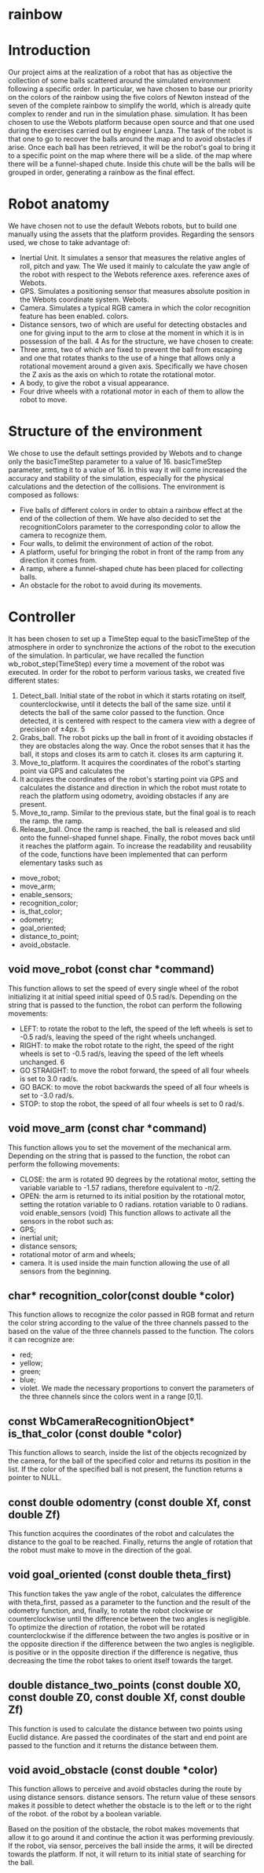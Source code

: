 # rainbow

# Introduction
Our project aims at the realization of a robot that has as objective the collection of some balls
scattered around the simulated environment following a specific order. In particular, we have chosen to base
our priority on the colors of the rainbow using the five colors of Newton instead of the seven of the complete rainbow
to simplify the world, which is already quite complex to render and run in the simulation phase.
simulation.
It has been chosen to use the Webots platform because open source and that one used during the exercises
carried out by engineer Lanza.
The task of the robot is that one to go to recover the balls around the map and to avoid obstacles if
arise. Once each ball has been retrieved, it will be the robot's goal to bring it to a specific point on the map where there will be a slide.
of the map where there will be a funnel-shaped chute. Inside this chute will be
the balls will be grouped in order, generating a rainbow as the final effect.

# Robot anatomy
We have chosen not to use the default Webots robots, but to build one manually using the
assets that the platform provides.
Regarding the sensors used, we chose to take advantage of:
- Inertial Unit. It simulates a sensor that measures the relative angles of roll, pitch and yaw. The
We used it mainly to calculate the yaw angle of the robot with respect to the Webots reference axes.
reference axes of Webots.
- GPS. Simulates a positioning sensor that measures absolute position in the Webots coordinate system.
Webots.
- Camera. Simulates a typical RGB camera in which the color recognition feature has been enabled.
colors.
- Distance sensors, two of which are useful for detecting obstacles and one for giving input to the arm to
close at the moment in which it is in possession of the ball.
4
As for the structure, we have chosen to create:
- Three arms, two of which are fixed to prevent the ball from escaping and one that rotates thanks to the use of a
hinge that allows only a rotational movement around a given axis. Specifically we have
chosen the Z axis as the axis on which to rotate the rotational motor.
- A body, to give the robot a visual appearance.
- Four drive wheels with a rotational motor in each of them to allow the robot to
move.

# Structure of the environment
We chose to use the default settings provided by Webots and to change only the basicTimeStep parameter to a value of 16.
basicTimeStep parameter, setting it to a value of 16. In this way it will come increased the accuracy and
stability of the simulation, especially for the physical calculations and the detection of the collisions.
The environment is composed as follows:
- Five balls of different colors in order to obtain a rainbow effect at the end of the collection
of them. We have also decided to set the recognitionColors parameter to the corresponding color
to allow the camera to recognize them.
- Four walls, to delimit the environment of action of the robot.
- A platform, useful for bringing the robot in front of the ramp from any direction it comes from.
- A ramp, where a funnel-shaped chute has been placed for collecting balls.
- An obstacle for the robot to avoid during its movements.

# Controller
It has been chosen to set up a TimeStep equal to the basicTimeStep of the atmosphere in order to synchronize the actions of the
robot to the execution of the simulation. In particular, we have recalled the function
wb_robot_step(TimeStep) every time a movement of the robot was executed.
In order for the robot to perform various tasks, we created five different states:
1. Detect_ball. Initial state of the robot in which it starts rotating on itself, counterclockwise, until it detects the ball of the same size.
until it detects the ball of the same color passed to the function. Once detected, it is
centered with respect to the camera view with a degree of precision of ±4px.
5
2. Grabs_ball. The robot picks up the ball in front of it avoiding obstacles if they are
obstacles along the way. Once the robot senses that it has the ball, it stops and closes its arm to catch it.
closes its arm capturing it.
3. Move_to_platform. It acquires the coordinates of the robot's starting point via GPS and calculates the
3. It acquires the coordinates of the robot's starting point via GPS and calculates the distance and direction in which the robot must rotate to reach the platform using odometry,
avoiding obstacles if any are present.
4. Move_to_ramp. Similar to the previous state, but the final goal is to reach the ramp.
the ramp.
5. Release_ball. Once the ramp is reached, the ball is released and slid onto the funnel-shaped
funnel shape. Finally, the robot moves back until it reaches the platform again.
To increase the readability and reusability of the code, functions have been implemented that can
perform elementary tasks such as
- move_robot;
- move_arm;
- enable_sensors;
- recognition_color;
- is_that_color;
- odometry;
- goal_oriented;
- distance_to_point;
- avoid_obstacle.

## void move_robot (const char *command)
This function allows to set the speed of every single wheel of the robot initializing it at initial speed
initial speed of 0.5 rad/s.
Depending on the string that is passed to the function, the robot can perform the following movements:
- LEFT: to rotate the robot to the left, the speed of the left wheels is set to -0.5 rad/s,
leaving the speed of the right wheels unchanged.
- RIGHT: to make the robot rotate to the right, the speed of the right wheels is set to -0.5 rad/s,
leaving the speed of the left wheels unchanged.
6
- GO STRAIGHT: to move the robot forward, the speed of all four wheels is set to 3.0
rad/s.
- GO BACK: to move the robot backwards the speed of all four wheels is set to -3.0
rad/s.
- STOP: to stop the robot, the speed of all four wheels is set to 0 rad/s.

## void move_arm (const char *command)
This function allows you to set the movement of the mechanical arm.
Depending on the string that is passed to the function, the robot can perform the following movements:
- CLOSE: the arm is rotated 90 degrees by the rotational motor, setting the variable
variable to -1.57 radians, therefore equivalent to -π/2.
- OPEN: the arm is returned to its initial position by the rotational motor, setting the rotation variable to 0 radians.
rotation variable to 0 radians.
void enable_sensors (void)
This function allows to activate all the sensors in the robot such as:
- GPS;
- inertial unit;
- distance sensors;
- rotational motor of arm and wheels;
- camera.
It is used inside the main function allowing the use of all sensors from the beginning.

## char* recognition_color(const double *color)
This function allows to recognize the color passed in RGB format and return the color string according to the value of the three channels passed to the
based on the value of the three channels passed to the function. The colors it can recognize are:
- red;
- yellow;
- green;
- blue;
- violet.
We made the necessary proportions to convert the parameters of the three channels since the colors went
in a range [0,1].

## const WbCameraRecognitionObject* is_that_color (const double *color)
This function allows to search, inside the list of the objects recognized by the camera, for the ball of the specified
color and returns its position in the list. If the color of the specified ball
is not present, the function returns a pointer to NULL.

## const double odomentry (const double Xf, const double Zf)
This function acquires the coordinates of the robot and calculates the distance to the goal to be reached. Finally,
returns the angle of rotation that the robot must make to move in the direction of the goal.

## void goal_oriented (const double theta_first)
This function takes the yaw angle of the robot, calculates the difference with
theta_first, passed as a parameter to the function and the result of the odometry function, and, finally, to rotate the
robot clockwise or counterclockwise until the difference between the two angles is negligible.
To optimize the direction of rotation, the robot will be rotated counterclockwise if the difference between the two angles is positive or in the opposite direction if the difference between the two angles is negligible.
is positive or in the opposite direction if the difference is negative, thus decreasing the time the robot
takes to orient itself towards the target.

## double distance_two_points (const double X0, const double Z0, const double Xf, const double Zf)
This function is used to calculate the distance between two points using Euclid distance. Are passed
the coordinates of the start and end point are passed to the function and it returns the distance between them.

## void avoid_obstacle (const double *color)
This function allows to perceive and avoid obstacles during the route by using distance sensors.
distance sensors. The return value of these sensors makes it possible to detect whether the obstacle is to the left or to the right of the robot.
of the robot by a boolean variable.

Based on the position of the obstacle, the robot makes movements that allow it to go around it and continue
the action it was performing previously.
If the robot, via sensor, perceives the ball inside the arms, it will be directed towards the
platform. If not, it will return to its initial state of searching for the ball.
